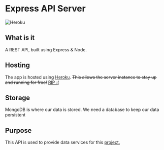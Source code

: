 # Express API Server
![Heroku](https://heroku-badge.herokuapp.com/?app=express-api-app)

## What is it
A REST API, built using Express & Node. 

## Hosting
The app is hosted using [Heroku](https://express-api-app.herokuapp.com/).  ~~This allows the server instance to stay up and running for free!~~ [RIP :(](https://techcrunch.com/2022/08/25/heroku-announces-plans-to-eliminate-free-plans-blaming-fraud-and-abuse/)

## Storage
MongoDB is where our data is stored.  We need a database to keep our data persistent

## Purpose
This API is used to provide data services for this [project.](https://github.com/kennysexton/Sport-Bracket-Maker)
